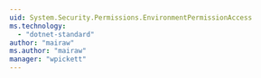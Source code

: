 ```yaml
---
uid: System.Security.Permissions.EnvironmentPermissionAccess
ms.technology: 
  - "dotnet-standard"
author: "mairaw"
ms.author: "mairaw"
manager: "wpickett"
---
```

